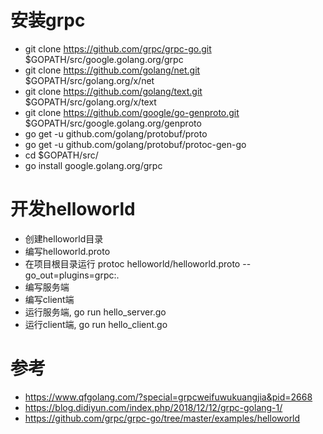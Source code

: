 # 安装grpc
- git clone https://github.com/grpc/grpc-go.git $GOPATH/src/google.golang.org/grpc
- git clone https://github.com/golang/net.git $GOPATH/src/golang.org/x/net
- git clone https://github.com/golang/text.git $GOPATH/src/golang.org/x/text
- git clone https://github.com/google/go-genproto.git $GOPATH/src/google.golang.org/genproto
- go get -u github.com/golang/protobuf/proto
- go get -u github.com/golang/protobuf/protoc-gen-go
- cd $GOPATH/src/
- go install google.golang.org/grpc

# 开发helloworld
- 创建helloworld目录
- 编写helloworld.proto
- 在项目根目录运行
protoc helloworld/helloworld.proto --go_out=plugins=grpc:.
- 编写服务端
- 编写client端
- 运行服务端, go run hello_server.go
- 运行client端, go run hello_client.go

# 参考
- https://www.qfgolang.com/?special=grpcweifuwukuangjia&pid=2668
- https://blog.didiyun.com/index.php/2018/12/12/grpc-golang-1/
- https://github.com/grpc/grpc-go/tree/master/examples/helloworld
